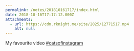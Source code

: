 ```yaml
---
permalink: /notes/201810161717/index.html
date: 2018-10-16T17:17:12.000Z
attachments:
  - url: https://cdn.rknight.me/site/2025/12771517.mp4
    alt: null
---
```


My favourite video <a href="https://pixelfed.social/discover/tags/catsofinstagram?src=hash" title="#catsofinstagram" class="u-url hashtag" rel="external nofollow noopener">#catsofinstagram</a>
